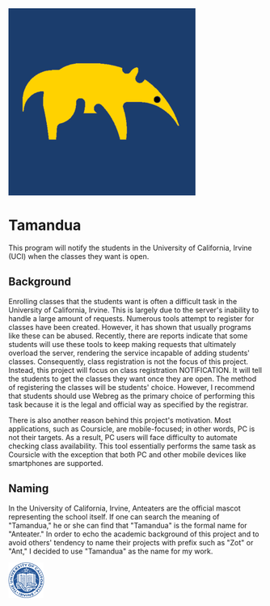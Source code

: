 <img src="img/icon.png" width="370px">

# Tamandua
This program will notify the students in the University of California, Irvine (UCI) when the classes they want is open.

## Background
Enrolling classes that the students want is often a difficult task in the University of California, Irvine. This is largely due to the server's inability to handle a large amount of requests. Numerous tools attempt to register for classes have been created. However, it has shown that usually programs like these can be abused. Recently, there are reports indicate that some students will use these tools to keep making requests that ultimately overload the server, rendering the service incapable of adding students' classes. Consequently, class registration is not the focus of this project. Instead, this project will focus on class registration NOTIFICATION. It will tell the students to get the classes they want once they are open. The method of registering the classes will be students' choice. However, I recommend that students should use Webreg as the primary choice of performing this task because it is the legal and official way as specified by the registrar.

There is also another reason behind this project's motivation. Most applications, such as Coursicle, are mobile-focused; in other words, PC is not their targets. As a result, PC users will face difficulty to automate checking class availability. This tool essentially performs the same task as Coursicle with the exception that both PC and other mobile devices like smartphones are supported.

## Naming
In the University of California, Irvine, Anteaters are the official mascot representing the school itself. If one can search the meaning of "Tamandua," he or she can find that "Tamandua" is the formal name for "Anteater." In order to echo the academic background of this project and to avoid others' tendency to name their projects with prefix such as "Zot" or "Ant," I decided to use "Tamandua" as the name for my work.

<img src="img/uci_seal.jpg" width="70px">
